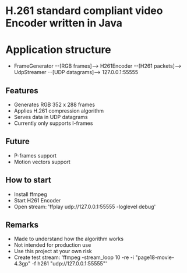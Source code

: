 # H.261 standard compliant video Encoder written in Java

# Application structure
- FrameGenerator --[RGB frames]--> H261Encoder --[H261 packets]--> UdpStreamer --[UDP datagrams]--> 127.0.0.1:55555

## Features
- Generates RGB 352 x 288 frames
- Applies H.261 compression algorithm
- Serves data in UDP datagrams
- Currently only supports I-frames

## Future
- P-frames support
- Motion vectors support

## How to start
- Install ffmpeg
- Start H261 Encoder
- Open stream: 'ffplay udp://127.0.0.1:55555 -loglevel debug' 

## Remarks
- Made to understand how the algorithm works
- Not intended for production use
- Use this project at your own risk
- Create test stream: 'ffmpeg -stream_loop 10 -re -i "page18-movie-4.3gp" -f h261 "udp://127.0.0.1:55555"'
